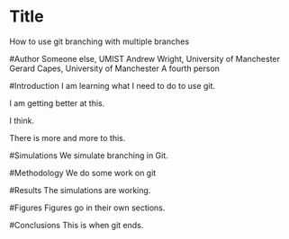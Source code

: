 # Title
How to use git branching with multiple branches

#Author
Someone else, UMIST
Andrew Wright, University of Manchester
Gerard Capes, University of Manchester
A fourth person

#Introduction
I am learning what I need to do to use git.

I am getting better at this.

I think.

There is more and more to this.

#Simulations
We simulate branching in Git.

#Methodology
We do some work on git

#Results
The simulations are working.

#Figures
Figures go in their own sections.

#Conclusions
This is when git ends.
